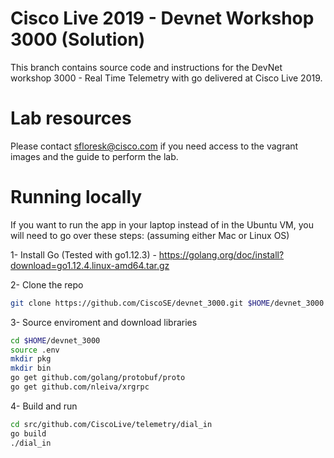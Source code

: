 # Cisco Live 2019 - Devnet Workshop 3000 (Solution)

This branch contains source code and instructions for the DevNet workshop 3000 - Real Time Telemetry with go delivered at Cisco Live 2019. 

# Lab resources

Please contact sfloresk@cisco.com if you need access to the vagrant images and the guide to perform the lab.

# Running locally 

If you want to run the app in your laptop instead of in the Ubuntu VM, you will need to go over these steps: (assuming either Mac or Linux OS)

1- Install Go (Tested with go1.12.3) - https://golang.org/doc/install?download=go1.12.4.linux-amd64.tar.gz 

2- Clone the repo

```bash
git clone https://github.com/CiscoSE/devnet_3000.git $HOME/devnet_3000
```

3- Source enviroment and download libraries

```bash
cd $HOME/devnet_3000
source .env
mkdir pkg
mkdir bin
go get github.com/golang/protobuf/proto
go get github.com/nleiva/xrgrpc
```

4- Build and run

```bash
cd src/github.com/CiscoLive/telemetry/dial_in
go build
./dial_in
```

